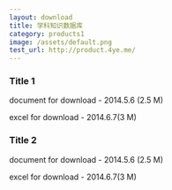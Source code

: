 ```yaml
---
layout: download
title: 学科知识数据库
category: products1
image: /assets/default.png
test_url: http://product.4ye.me/
---
```


### Title 1
document for download - 2014.5.6 (2.5 M)

excel for download - 2014.6.7(3 M)

### Title 2
document for download - 2014.5.6 (2.5 M)

excel for download - 2014.6.7(3 M)

